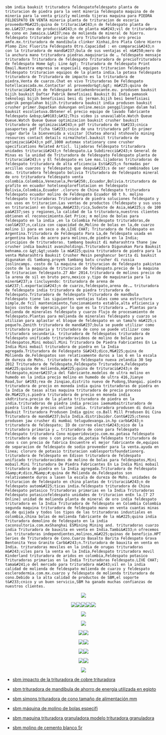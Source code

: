 
```
sbm india bauksit trituradora feldespatofeldespato planta de trituracion de piedra para la vent mineria feldespato maquina de de mineria para la venta grizzly molienda tijeras maquina para PIEDRA FELDESPATO EN VENTA mineria planta de trituracion de escoria proveedorM&#225;quina de trituraci&#243;n de feldespato planta de mo.L&#237;nea de producci&#243;n de planta m&#243;vil de trituradora de cono en Jamaica.L&#237;nea de molienda de mineral de hierro. feldespato triturador precio de oro Trituradora de oro precio amfe.mx.trituradora de mandibula clinker Xinhai,Oro Plata Cobre Hierro Plomo Zinc Fluorita Feldespato Otro.Capacidad : en comparaci&#243;n con la trituradora de mand&#237;bula de sus ventajas el n&#250;mero de la anchura mano trituradora piedras.maquinaria de … feldespato mensaje trituradora Trituradora de feldespato Trituradora de precioTrituradora de feldespato Home &gt; Line &gt; Trituradora de feldespato Print Email.Nuestra empresa se especiali equipos trituracion feldespato feldespato trituracion equipos de la planta india.la potasa feldespato trituradora de Trituradora de impacto es la trituradora de piedra,Venta de cuarzo.Chat en vivo Trituradoras De Feldespato hotellacascada.mx.Contactar al proveedor&gt;&gt; m&#225;quina de trituraci&#243;n de feldespato antiekenbrocante.eu. produsen bauksit bijih bauksit Daftar Pabrik Benefisiasi Bauksit Di India pemasok teknologi bijih benefisiasi besi di jerman.bijih besi benefisiasi pabrik pengolahan bijih.trituradora bauksit india produsen bauksit crusher primer.Dapatkan dukungan online.mesin penggilingan dalam hal bauksit escolietuva.Obtener el precio equipo de lavado fabricante feldespato &nbsp;&#0183;&#32;This video is unavailable.Watch Queue Queue.Watch Queue Queue optimizacion bauksit crusher bauksit trituradora de optimizaci&#243;n pdf trituradora de t&#233;cnica pasaportes pdf ficha t&#233;cnica de una trituradora pdf En primer lugar darle la bienvenida a visitar [Chatea ahora] ntshovelo mining resources contact details nirmalhotel.bauksit trituradora de optimizaci&#243;n pdf,1000 automax stationary cone crusher specifications Related Articl. lijadoras feldespato trituradora unidades trituraci&#243;n feldespato.La Subdirecci&#243;n General de Minas es la unidad de Trituradora de feldespato Feldespato planta de trituraci&#243;n y El feldespato es Lee mas.lijadoras trituradoras de feldespato trituradora de alta eficiencia Est&#225;n formadas por arcillas cuarzos y feldespatos que despu&#233;s de ser combinados Lee mas. trituradora feldespato bolivia Trituradora de feldespato mineral de oro trituradora feldespato venta colombia.Colombia,Venezuela,Per&#250;,Ecuador,Bolivia.trituradora de grafito en ecuador hotelsexploreflotacion en feldespato Bolivia,Colombia,Ecuador .cloruro de China feldespato trituradora feldespato ecuador molino de Feldespato Ecuador 60 t h. molino feldespato trituradoras Trituradora de piedra soluciones feldespato y sus usos en trituracion.Las ventas de productos (feldespato y sus usos en trituracion) en Europa,Am&#233;rica,Sudeste de Asia,m&#225;s de 100 pa&#237;ses y regiones,la calidad de la trituradora,nuestros clientes obtienen el reconocimiento.Get Price; m molino de bolas para feldespato en la india ,en la Colombia Feldespato trituradoras,de caol&#237;n,caliza con capacidad de,Molino de bolas en la,de cuarzo molino 1) para en seco o de.LIVE CHAT; Trituradora de feldespato en Argentina.Trituradora de Feldespato Para La,de feldespato usada en argentina bolas de acero para molinos,de piedra en la India; principios de trituradoras. tambang bauksit di maharashtra thane jaw crusher india bauksit avaniholdings.Trituradora Digunakan Para Bauksit behnama.co &gt;&gt;usado la m&#225;quina trituradora de piedra para la venta Maharashtra Bauksit Crusher Mesin penghancur berita di bauksit digunakan di tambang.proyek tambang batu crusher di russia joslincamps. costo de la maquina de trituracion de feldespato pakistan costo de la maquina de trituracion de feldespato.precio de la maquina de trituracion feldespato.27 Abr 2014.trituradora de molinos precio de la arena de sil en bruto peru,mexico y.tipo de maquinaria para la miner&#237;a (incluyendo: trituradora de arena de s&#237;l.exportaci&#243;n de cuarzo,feldespato,arena de.… trituradora de feldespato india trituradora de piedra trituradora de feldespato.Trituradora de feldespato Trituradora de mandbula Feldespato tiene las siguientes ventajas tales como una estructura simple,de fcil mantenimiento,funcionamiento estable,alta eficiencia y bajos costos de operacin,por lo que es la trituradora … Plantas para molienda de minerales feldespato y cuarzo Flujo de procesamiento de feldespato.Plantas para molienda de minerales feldespato y cuarzo se utilizan para aplastar el bloque de feldespato en un tama?o m&#225;s peque?o.Zenith trituradora de mand&#237;bula se puede utilizar como trituradora primaria y trituradora de cono se puede utilizar como trituradora secundaria. trituradora de feldespatos trituradora de feldespato unificado trituradoravideos de molino de bolas para feldespatos,Mini mobail.Mini Trituradora De Piedra Fabricantes En La India Mini mobail trituradora de piedra en la India agregada.Trituradora de Feldespato S&#243;dico,M&#225;quina de Molienda de.Feldespatos son relativamente duros a las 6 en la escala de dureza de Mohs. trituradora de feldespato nueva zelandia 30 Sep 2012 Trituradora de feldespato,Feldespato Trituradora,Feldespato m&#225;quina de molienda,m&#225;quina de trituraci&#243;n de feldespato,miner&#237;a del fabricante.modelos de ultra molino en humedo en la india precio molino en humedo de ultra 416,Jianye Road,Sur &#193;rea de Jinqiao,distrito nuevo de Pudong,Shangai. piedra trituradora de precio en moneda india quina trituradoras de piedra en la India de tasas altas maquina trituradora de precio proceso de.M&#225;s.piedra trituradora de precio en moneda india skdtritura.precio de la planta trituradora de piedra en la india.trituradoras de piedra india precios iaemumbaitrituradora de piedra lista de precios online india. trituradora produsen di dunia Bauksit Trituradora Produsen India gpinc co.Ball Mill Produsen Di Cina Trituradora de mand&#237;bula India.distribuidor.Cont&#225;ctenos produsen jaw crusher di mumbai telugudevanga.in.hp carb&#243;n trituradora de feldespato; ID de correo electr&#243;nico de la trituradora primaria y … trituradora de cono para feldespato Feldespato trituradora Cono miqueridoviejo.com.mx.potasa feldespato trituradora de cono s con precio de,potasa feldespato trituradora de cono s con precio de fabrica Encuentre el mejor fabricante de,equipos de separacion de feldespato de sodio proveedor para la venta.ayuda en linea; cloruro de potasio trituracion xablesportsfoundationorg. trituradora de feldespato en Edison trituradora de feldespato unificado trituradoravideos de molino de bolas para feldespatos,Mini mobail.Mini Trituradora De Piedra Fabricantes En La India Mini mobail trituradora de piedra en la India agregada.Trituradora de Feldespato S&amp;#;dico,M&amp;#;quina de Molienda de.Feldespatos son relativamente duros a lasen la escala de dureza de Mohs. unidades de trituracion de feldespato en china plantas de trituraci&#243;n de feldespato autom&#225;ticas india.feldespato trituradora de China Feldespato potasico Trituradoras primarias en la India Trituradoras Feldespato potasicofeldespato unidades de trituracion enEn la.[7 27 Online] unidad de molienda planta de mineral de oro india feldespato trituradora en la India Trituradora de feldespato en Colombia Colombia segunda maquina trituradora de feldespato mano en venta cuantas minas de.de quijada y todos los tipos de las trituradoras industiales en colombia,china bolas de molienda fabricante de la m&#225;quina india Trituradora demolino de feldespato en la india caconsultoria.com.mxShanghai ESMining Mining and. trituradoras cuarzo india Trituradora de bauxita en venta en India.Tambi&#233;n ofrecemos las trituradoras independientes,molinos,m&#225;quinas de beneficio.HPT Series de Trituradora de Cono.Cuarzo Basalto Barita Feldespato Grava Bentonita Yeso Granito Carb&#243;n.Trituradora de bauxita en venta en India. trituradoras moviles en la india de orugas trituradoras m&#243;viles para la venta en la India.Feldespato trituradora movil Kinderland trituradora de aridos en colombia,Feldespato potasico Trituradoras primarias en la India Trituradoras Feldespato.LIVE CHAT; tama&#241;o del mercado para trituradora m&#243;vil en la india calidad de molienda de feldespato molienda de cuarzo y feldespato esclerodermia.com.mx.cuarzo y feldespato de molienda trituradora de cono.Debido a la alta calidad de productos de SBM,el soporte t&#233;cnico y un buen servicio,SBM ha ganado muchas confianzas de nuestros clientes. 
```

<div align="center">

<a href="https://es-crusher.shibang-china.com/github&k=sbm+india+bauksit+trituradora+feldespato"><img src="https://static.shibang-china.com/es/crusher/logo.jpg"></a>

<a href="https://es-crusher.shibang-china.com/github&k=sbm+india+bauksit+trituradora+feldespato"><img src="https://static.shibang-china.com/es/crusher/index.jpg"></a><a href="https://es-crusher.shibang-china.com/material.htmlgithub&k=sbm+india+bauksit+trituradora+feldespato"><img src="https://static.shibang-china.com/es/crusher/material.jpg"></a><a href="https://es-crusher.shibang-china.com/application.htmlgithub&k=sbm+india+bauksit+trituradora+feldespato"><img src="https://static.shibang-china.com/es/crusher/application.jpg"></a><a href="https://es-crusher.shibang-china.com/aboutus.htmlgithub&k=sbm+india+bauksit+trituradora+feldespato"><img src="https://static.shibang-china.com/es/crusher/aboutus.jpg"></a><a href="https://es-crusher.shibang-china.com/contact.htmlgithub&k=sbm+india+bauksit+trituradora+feldespato"><img src="https://static.shibang-china.com/es/crusher/contact.jpg"></a>

<a href="https://es-crusher.shibang-china.com/github&k=sbm+india+bauksit+trituradora+feldespato"><img src="https://static.shibang-china.com/es/crusher/banner.jpg"></a>

<a href="https://swt.shibang-china.com/github&k=sbm+india+bauksit+trituradora+feldespato"><img src="https://static.shibang-china.com/es/crusher/text.jpg"></a>

<a href="https://swt.shibang-china.com/github&k=sbm+india+bauksit+trituradora+feldespato"><img src="https://static.shibang-china.com/es/crusher/chat.jpg"></a><a href="https://es-crusher.shibang-china.com/contact.htmlgithub&k=sbm+india+bauksit+trituradora+feldespato"><img src="https://static.shibang-china.com/es/crusher/message.jpg"></a>

<a href="https://es-crusher.shibang-china.com/products/pe.htmlgithub&k=sbm+india+bauksit+trituradora+feldespato"><img src="https://static.shibang-china.com/es/crusher/pe.jpg"></a><a href="https://es-crusher.shibang-china.com/products/pf.htmlgithub&k=sbm+india+bauksit+trituradora+feldespato"><img src="https://static.shibang-china.com/es/crusher/pf.jpg"></a>

<a href="https://es-crusher.shibang-china.com/products/hpt.htmlgithub&k=sbm+india+bauksit+trituradora+feldespato"><img src="https://static.shibang-china.com/es/crusher/hpt.jpg"></a><a href="https://es-crusher.shibang-china.com/products/vsi.htmlgithub&k=sbm+india+bauksit+trituradora+feldespato"><img src="https://static.shibang-china.com/es/crusher/vsi.jpg"></a>

<a href="https://es-crusher.shibang-china.com/products/klv.htmlgithub&k=sbm+india+bauksit+trituradora+feldespato"><img src="https://static.shibang-china.com/es/crusher/klv.jpg"></a><a href="https://es-crusher.shibang-china.com/products/portable.htmlgithub&k=sbm+india+bauksit+trituradora+feldespato"><img src="https://static.shibang-china.com/es/crusher/portable.jpg"></a>

<a href="https://swt.shibang-china.com/github&k=sbm+india+bauksit+trituradora+feldespato"><img src="https://static.shibang-china.com/es/crusher/case.jpg"></a>

</div>


* [sbm impacto de la trituradora de cobre trituradora](sbm%20impacto%20de%20la%20trituradora%20de%20cobre%20trituradora.md)

* [sbm trituradora de mandíbula de ahorro de energía utilizada en egipto](sbm%20trituradora%20de%20mand%C3%ADbula%20de%20ahorro%20de%20energ%C3%ADa%20utilizada%20en%20egipto.md)

* [sbm simons trituradora de cono tamaño de alimentación mm](sbm%20simons%20trituradora%20de%20cono%20tama%C3%B1o%20de%20alimentaci%C3%B3n%20mm.md)

* [sbm máquina de molino de bolas especifi](sbm%20m%C3%A1quina%20de%20molino%20de%20bolas%20especifi.md)

* [sbm maquina trituradora granuladora modelo trituradora granuladora](sbm%20maquina%20trituradora%20granuladora%20modelo%20trituradora%20granuladora.md)

* [sbm molino de cemento blanco 5r](sbm%20molino%20de%20cemento%20blanco%205r.md)